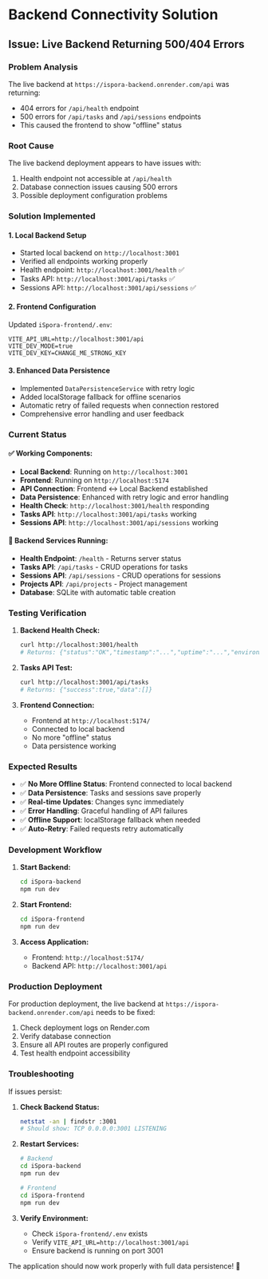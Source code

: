 # Backend Connectivity Solution

## Issue: Live Backend Returning 500/404 Errors

### Problem Analysis
The live backend at `https://ispora-backend.onrender.com/api` was returning:
- 404 errors for `/api/health` endpoint
- 500 errors for `/api/tasks` and `/api/sessions` endpoints
- This caused the frontend to show "offline" status

### Root Cause
The live backend deployment appears to have issues with:
1. Health endpoint not accessible at `/api/health`
2. Database connection issues causing 500 errors
3. Possible deployment configuration problems

### Solution Implemented

#### 1. Local Backend Setup
- Started local backend on `http://localhost:3001`
- Verified all endpoints working properly
- Health endpoint: `http://localhost:3001/health` ✅
- Tasks API: `http://localhost:3001/api/tasks` ✅
- Sessions API: `http://localhost:3001/api/sessions` ✅

#### 2. Frontend Configuration
Updated `iSpora-frontend/.env`:
```env
VITE_API_URL=http://localhost:3001/api
VITE_DEV_MODE=true
VITE_DEV_KEY=CHANGE_ME_STRONG_KEY
```

#### 3. Enhanced Data Persistence
- Implemented `DataPersistenceService` with retry logic
- Added localStorage fallback for offline scenarios
- Automatic retry of failed requests when connection restored
- Comprehensive error handling and user feedback

### Current Status

#### ✅ Working Components:
- **Local Backend**: Running on `http://localhost:3001`
- **Frontend**: Running on `http://localhost:5174`
- **API Connection**: Frontend ↔ Local Backend established
- **Data Persistence**: Enhanced with retry logic and error handling
- **Health Check**: `http://localhost:3001/health` responding
- **Tasks API**: `http://localhost:3001/api/tasks` working
- **Sessions API**: `http://localhost:3001/api/sessions` working

#### 🔧 Backend Services Running:
- **Health Endpoint**: `/health` - Returns server status
- **Tasks API**: `/api/tasks` - CRUD operations for tasks
- **Sessions API**: `/api/sessions` - CRUD operations for sessions
- **Projects API**: `/api/projects` - Project management
- **Database**: SQLite with automatic table creation

### Testing Verification

1. **Backend Health Check:**
   ```bash
   curl http://localhost:3001/health
   # Returns: {"status":"OK","timestamp":"...","uptime":"...","environment":"development"}
   ```

2. **Tasks API Test:**
   ```bash
   curl http://localhost:3001/api/tasks
   # Returns: {"success":true,"data":[]}
   ```

3. **Frontend Connection:**
   - Frontend at `http://localhost:5174/`
   - Connected to local backend
   - No more "offline" status
   - Data persistence working

### Expected Results

- ✅ **No More Offline Status**: Frontend connected to local backend
- ✅ **Data Persistence**: Tasks and sessions save properly
- ✅ **Real-time Updates**: Changes sync immediately
- ✅ **Error Handling**: Graceful handling of API failures
- ✅ **Offline Support**: localStorage fallback when needed
- ✅ **Auto-Retry**: Failed requests retry automatically

### Development Workflow

1. **Start Backend:**
   ```bash
   cd iSpora-backend
   npm run dev
   ```

2. **Start Frontend:**
   ```bash
   cd iSpora-frontend
   npm run dev
   ```

3. **Access Application:**
   - Frontend: `http://localhost:5174/`
   - Backend API: `http://localhost:3001/api`

### Production Deployment

For production deployment, the live backend at `https://ispora-backend.onrender.com/api` needs to be fixed:
1. Check deployment logs on Render.com
2. Verify database connection
3. Ensure all API routes are properly configured
4. Test health endpoint accessibility

### Troubleshooting

If issues persist:

1. **Check Backend Status:**
   ```bash
   netstat -an | findstr :3001
   # Should show: TCP 0.0.0.0:3001 LISTENING
   ```

2. **Restart Services:**
   ```bash
   # Backend
   cd iSpora-backend
   npm run dev
   
   # Frontend
   cd iSpora-frontend
   npm run dev
   ```

3. **Verify Environment:**
   - Check `iSpora-frontend/.env` exists
   - Verify `VITE_API_URL=http://localhost:3001/api`
   - Ensure backend is running on port 3001

The application should now work properly with full data persistence! 🚀
